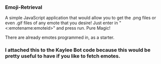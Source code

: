 ### Emoji-Retrieval
A simple JavaScript application that would allow you to get the .png files or even .gif files of any emote that you desire!
Just enter in "<:emotename:emoteid>" and press run.
Pure Magic!

There are already emotes programmed in, as a starter.
### I attached this to the Kaylee Bot code because this would be pretty useful to have if you like to fetch emotes.
